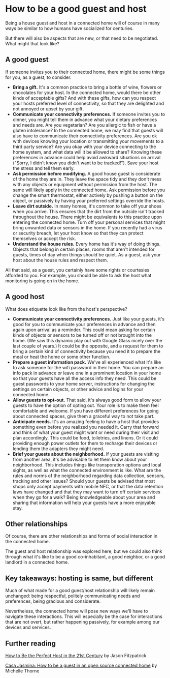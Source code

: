# How to be a good guest and host

Being a house guest and host in a connected home will of course in many ways be similar to how humans have socialized for centuries. 

But there will also be aspects that are new, or that need to be negotiated. What might that look like?

## A good guest

If someone invites you to their connected home, there might be some things for you, as a guest, to consider. 

* **Bring a gift.** It's a common practice to bring a bottle of wine, flowers or chocolates for your host. In the connected home, would there be other kinds of acceptable gifts? And with these gifts, how can you respect your hosts preferred level of connectivity, so that they are delighted and not annoyed or upset by your gift. 
* **Communicate your connectivity preferences.** If someone invites you to dinner, you might tell them in advance what your dietary preferences and needs are. Are you vegetarian? Are you allergic to fish or have a gluten intolerance? In the connected home, we may find that guests will also have to communicate their connectivity preferences. Are you ok with devices knowing your location or transmitting your movements to a third party service? Are you okay with your device connecting to the home system, and what data will it be allowed to share? Knowing these preferences in advance could help avoid awkward situations on arrival ("Sorry, I didn't know you didn't want to be tracked!"). Save your host the stress and tell them early. 
* **Ask permission before modifying.** A good house guest is considerate of the home they are in. They leave the space tidy and they don't mess with any objects or equipment without permission from the host. The same will likely apply in the connected home. Ask permission before you change the smart thermostat, either actively by pushing a button on the object, or passively by having your preferred settings override the hosts.  
* **Leave dirt outside.** In many homes, it's common to take off your shoes when you arrive. This ensures that the dirt from the outside isn't tracked throughout the house. There might be equivalents to this practice upon entering the connected home. Turn off your personal services that might bring unwanted data or sensors in the home. If you recently had a virus or security breach, let your host know so that they can protect themselves or accept the risk. 
* **Understand the house rules.** Every home has it's way of doing things. Objects that belong in certain places, rooms that aren't intended for guests, times of day when things should be quiet. As a guest, ask your host about the house rules and respect them. 

All that said, as a guest, you certainly have some rights or courtesies afforded to you. For example, you should be able to ask the host what monitoring is going on in the home. 

## A good host

What does etiquette look like from the host's perspective?

* **Communicate your connectivity preferences.** Just like your guests, it's good for you to communicate your preferences in advance and then again upon arrival as a reminder. This could mean asking for certain kinds of objects or sensors to be turned off or not brought into the home. (We saw this dynamic play out with Google Glass nicely over the last couple of years.) It could be the opposite, and a request for them to bring a certain kind of connectivity because you need it to prepare the meal or heat the home or some other function. 
* **Prepare a guest information pack.** We've all experienced what it's like to ask someone for the wifi password in their home. You can prepare an info pack in advance or leave one in a prominent location in your home so that your guests have all the access info they need. This could be guest passwords to your home server, instructions for changing the settings on certain objects, or other advice and logins for your connected home. 
* **Allow guests to opt-out.** That said, it's always good form to allow your guests to have the option of opting out. Your role is to make them feel comfortable and welcome. If you have different preferences for going about connected spaces, give them a graceful way to not take part. 
* **Anticipate needs.** It's an amazing feeling to have a host that provides something even before you realized you needed it. Carry that forward and think of what your guest might want or need during their visit and plan accordingly. This could be food, toiletries, and linens. Or it could providing enough power outlets for them to recharge their devices or lending them the adapters they might need.
* **Brief your guests about the neighborhood.** If your guests are visiting from another area, it's be advisable to let them know about your neighborhood. This includes things like transporation options and local sights, as well as what the connected environment is like. What are the rules and norms of the neighborhood regarding data collection, sensors, tracking and other issues? Should your guests be advised that most shops only accept payments with mobile NFC, or that the data retention laws have changed and that they may want to turn off certain services when they go for a walk? Being knowledgeable about your area and sharing that information will help your guests have a more enjoyable stay. 

## Other relationships

Of course, there are other relationships and forms of social interaction in the connected home. 

The guest and host relationship was explored here, but we could also think through what it's like to be a good co-inhabitant, a good neighbor, or a good landlord in a connected home. 

## Key takeaways: hosting is same, but different

Much of what made for a good guest/host relationship will likely remain unchanged: being respectful, politely communicating needs and preferences, being gracious and considerate. 

Nevertheless, the connected home will pose new ways we'll have to navigate these interactions. This will especially be the case for interactions that are not overt, but rather happening passively, for example among our devices and services. 

## Further reading

[How to Be the Perfect Host in the 21st Century](http://lifehacker.com/5606282/how-to-be-the-perfect-host-in-the-21st-century) by Jason Fitzpatrick

[Casa Jasmina: How to be a guest in an open source connected home](http://michellethorne.cc/2015/07/casa-jasmina-how-to-be-a-guest-in-an-open-source-connected-home/) by Michelle Thorne
